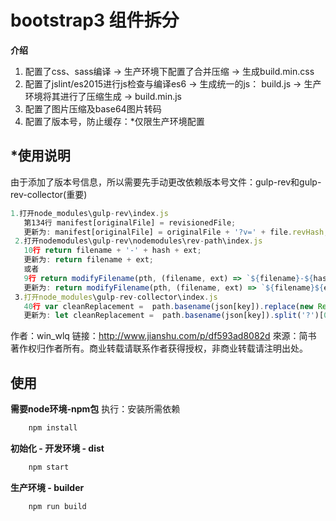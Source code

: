 # bootstrap3 组件拆分
**介绍**
1. 配置了css、sass编译 -> 生产环境下配置了合并压缩 -> 生成build.min.css
2. 配置了jslint/es2015进行js检查与编译es6 -> 生成统一的js： build.js -> 生产环境将其进行了压缩生成 -> build.min.js
3. 配置了图片压缩及base64图片转码
4. 配置了版本号，防止缓存：*仅限生产环境配置
## *使用说明
 由于添加了版本号信息，所以需要先手动更改依赖版本号文件：gulp-rev和gulp-rev-collector(重要)
 ``` javascript
 1.打开node_modules\gulp-rev\index.js
    第134行 manifest[originalFile] = revisionedFile;
    更新为: manifest[originalFile] = originalFile + '?v=' + file.revHash;
  2.打开nodemodules\gulp-rev\nodemodules\rev-path\index.js
    10行 return filename + '-' + hash + ext;
    更新为: return filename + ext;
    或者
    9行 return modifyFilename(pth, (filename, ext) => `${filename}-${hash}${ext}`);
    更新为: return modifyFilename(pth, (filename, ext) => `${filename}${ext}`);
  3.打开node_modules\gulp-rev-collector\index.js
    40行 var cleanReplacement =  path.basename(json[key]).replace(new RegExp( opts.revSuffix ), '' );
    更新为: let cleanReplacement =  path.basename(json[key]).split('?')[0];
```
作者：win_wlq
链接：http://www.jianshu.com/p/df593ad8082d
來源：简书
著作权归作者所有。商业转载请联系作者获得授权，非商业转载请注明出处。
## 使用
**需要node环境-npm包**
  执行：安装所需依赖
``` javascript
    npm install
```

**初始化 - 开发环境 - dist**
``` javascript
    npm start
```

**生产环境 - builder**
``` javascript
    npm run build
```
